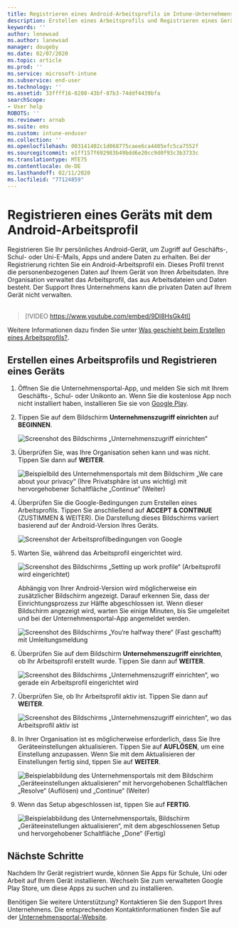 ```yaml
---
title: Registrieren eines Android-Arbeitsprofils im Intune-Unternehmensportal | Microsoft-Dokumentation
description: Erstellen eines Arbeitsprofils und Registrieren eines Geräts im Intune-Unternehmensportal
keywords: ''
author: lenewsad
ms.author: lanewsad
manager: dougeby
ms.date: 02/07/2020
ms.topic: article
ms.prod: ''
ms.service: microsoft-intune
ms.subservice: end-user
ms.technology: ''
ms.assetid: 33ffff16-0280-43bf-87b3-74ddf4439bfa
searchScope:
- User help
ROBOTS: ''
ms.reviewer: arnab
ms.suite: ems
ms.custom: intune-enduser
ms.collection: ''
ms.openlocfilehash: 003141402c1d068775caee6ca4405efc5ca7552f
ms.sourcegitcommit: e1ff157f692983b49bdd6e20cc9d0f93c3b3733c
ms.translationtype: MTE75
ms.contentlocale: de-DE
ms.lasthandoff: 02/11/2020
ms.locfileid: "77124859"
---
```

# <a name="enroll-device-with-android-work-profile"></a>Registrieren eines Geräts mit dem Android-Arbeitsprofil

Registrieren Sie Ihr persönliches Android-Gerät, um Zugriff auf Geschäfts-, Schul- oder Uni-E-Mails, Apps und andere Daten zu erhalten. Bei der Registrierung richten Sie ein Android-Arbeitsprofil ein. Dieses Profil trennt die personenbezogenen Daten auf Ihrem Gerät von Ihren Arbeitsdaten. Ihre Organisation verwaltet das Arbeitsprofil, das aus Arbeitsdateien und Daten besteht. Der Support Ihres Unternehmens kann die privaten Daten auf Ihrem Gerät nicht verwalten.  
</br>
> [!VIDEO https://www.youtube.com/embed/9Dl8HsGk4tI]

Weitere Informationen dazu finden Sie unter [Was geschieht beim Erstellen eines Arbeitsprofils?](what-happens-when-you-create-a-work-profile-android.md).

## <a name="create-work-profile-and-enroll-device"></a>Erstellen eines Arbeitsprofils und Registrieren eines Geräts

1. Öffnen Sie die Unternehmensportal-App, und melden Sie sich mit Ihrem Geschäfts-, Schul- oder Unikonto an. Wenn Sie die kostenlose App noch nicht installiert haben, installieren Sie sie von [Google Play](https://play.google.com/store/apps/details?id=com.microsoft.windowsintune.companyportal).  

2. Tippen Sie auf dem Bildschirm **Unternehmenszugriff einrichten** auf **BEGINNEN**.  

    ![Screenshot des Bildschirms „Unternehmenszugriff einrichten“](./media/access-setup-work-profile-1911.png)  

3. Überprüfen Sie, was Ihre Organisation sehen kann und was nicht. Tippen Sie dann auf **WEITER**. 

    ![Beispielbild des Unternehmensportals mit dem Bildschirm „We care about your privacy“ (Ihre Privatsphäre ist uns wichtig) mit hervorgehobener Schaltfläche „Continue“ (Weiter)](./media/android-privacy-screen-1911.png)  

4. Überprüfen Sie die Google-Bedingungen zum Erstellen eines Arbeitsprofils. Tippen Sie anschließend auf **ACCEPT & CONTINUE** (ZUSTIMMEN & WEITER). Die Darstellung dieses Bildschirms variiert basierend auf der Android-Version Ihres Geräts. 

    ![Screenshot der Arbeitsprofilbedingungen von Google](./media/android-wp-05-1908.png)  

5. Warten Sie, während das Arbeitsprofil eingerichtet wird.  

    ![Screenshot des Bildschirms „Setting up work profile“ (Arbeitsprofil wird eingerichtet)](./media/android-wp-05a-1908.png)  

   Abhängig von Ihrer Android-Version wird möglicherweise ein zusätzlicher Bildschirm angezeigt. Darauf erkennen Sie, dass der Einrichtungsprozess zur Hälfte abgeschlossen ist. Wenn dieser Bildschirm angezeigt wird, warten Sie einige Minuten, bis Sie umgeleitet und bei der Unternehmensportal-App angemeldet werden.  

    ![Screenshot des Bildschirms „You‘re halfway there“ (Fast geschafft) mit Umleitungsmeldung](./media/android-wp-05b-1908.png)  

6. Überprüfen Sie auf dem Bildschirm **Unternehmenszugriff einrichten**, ob Ihr Arbeitsprofil erstellt wurde. Tippen Sie dann auf **WEITER**.  

    ![Screenshot des Bildschirms „Unternehmenszugriff einrichten“, wo gerade ein Arbeitsprofil eingerichtet wird](./media/work-profile-complete-1911.png)  

7. Überprüfen Sie, ob Ihr Arbeitsprofil aktiv ist. Tippen Sie dann auf **WEITER**. 

    ![Screenshot des Bildschirms „Unternehmenszugriff einrichten“, wo das Arbeitsprofil aktiv ist](./media/work-profile-active-1911.png)  

8. In Ihrer Organisation ist es möglicherweise erforderlich, dass Sie Ihre Geräteeinstellungen aktualisieren. Tippen Sie auf **AUFLÖSEN**, um eine Einstellung anzupassen. Wenn Sie mit dem Aktualisieren der Einstellungen fertig sind, tippen Sie auf **WEITER**.    

    ![Beispielabbildung des Unternehmensportals mit dem Bildschirm „Geräteeinstellungen aktualisieren“ mit hervorgehobenen Schaltflächen „Resolve“ (Auflösen) und „Continue“ (Weiter)](./media/resolve-settings-1911.png) 


9. Wenn das Setup abgeschlossen ist, tippen Sie auf **FERTIG**.  

    ![Beispielabbildung des Unternehmensportals, Bildschirm „Geräteeinstellungen aktualisieren“, mit dem abgeschlossenen Setup und hervorgehobener Schaltfläche „Done“ (Fertig)](./media/work-profile-done-1911.png)  


## <a name="next-steps"></a>Nächste Schritte  

Nachdem Ihr Gerät registriert wurde, können Sie Apps für Schule, Uni oder Arbeit auf Ihrem Gerät installieren. Wechseln Sie zum verwalteten Google Play Store, um diese Apps zu suchen und zu installieren. 

Benötigen Sie weitere Unterstützung? Kontaktieren Sie den Support Ihres Unternehmens. Die entsprechenden Kontaktinformationen finden Sie auf der [Unternehmensportal-Website](https://go.microsoft.com/fwlink/?linkid=2010980).
